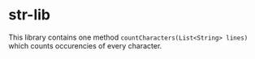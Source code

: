# str-lib

This library contains one method `countCharacters(List<String> lines)` which counts occurencies of every character.
